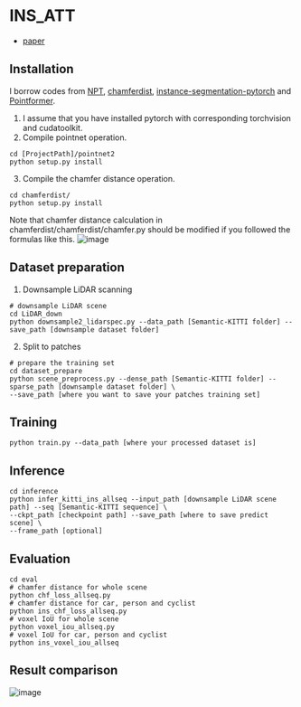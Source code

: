 # INS_ATT
- [paper](https://ieeexplore.ieee.org/abstract/document/10801358)
## Installation
I borrow codes from [NPT](https://github.com/WanquanF/NeuralPoints), [chamferdist](https://github.com/krrish94/chamferdist), [instance-segmentation-pytorch](https://github.com/Wizaron/instance-segmentation-pytorch) and [Pointformer](https://github.com/Vladimir2506/Pointformer).
1. I assume that you have installed pytorch with corresponding torchvision and cudatoolkit.
2. Compile pointnet operation.
~~~
cd [ProjectPath]/pointnet2
python setup.py install
~~~
3. Compile the chamfer distance operation.
~~~
cd chamferdist/
python setup.py install
~~~
Note that chamfer distance calculation in chamferdist/chamferdist/chamfer.py should be modified if you followed the formulas like this.
![image](https://github.com/willy8898/INS_ATT/assets/62001022/1f5564f7-a3a8-4c0a-8c08-a1c3424c248d)

## Dataset preparation
1. Downsample LiDAR scanning
~~~
# downsample LiDAR scene
cd LiDAR_down
python downsample2_lidarspec.py --data_path [Semantic-KITTI folder] --save_path [downsample dataset folder]
~~~
2. Split to patches
~~~
# prepare the training set
cd dataset_prepare
python scene_preprocess.py --dense_path [Semantic-KITTI folder] --sparse_path [downsample dataset folder] \
--save_path [where you want to save your patches training set]
~~~

## Training
~~~
python train.py --data_path [where your processed dataset is]
~~~

## Inference
~~~
cd inference
python infer_kitti_ins_allseq --input_path [downsample LiDAR scene path] --seq [Semantic-KITTI sequence] \
--ckpt_path [checkpoint path] --save_path [where to save predict scene] \
--frame_path [optional]
~~~

## Evaluation
~~~
cd eval
# chamfer distance for whole scene
python chf_loss_allseq.py
# chamfer distance for car, person and cyclist
python ins_chf_loss_allseq.py
# voxel IoU for whole scene
python voxel_iou_allseq.py
# voxel IoU for car, person and cyclist
python ins_voxel_iou_allseq
~~~

## Result comparison
![image](https://github.com/willy8898/INS_ATT/assets/62001022/51e1b8bf-5539-4de2-bc04-7550379e68cd)









